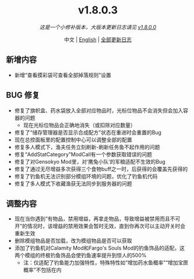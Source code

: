 ﻿<h1 align="center">v1.8.0.3</h1>

<div align="center">

*这是一个小修补版本，大版本更新日志请见 [v1.8.0.0](v1.8.0.0.md)*

中文 | [English](../en/v1.8.0.3.md) | [全部更新日志](../../ChangeLog.md)

</div>

## 新增内容

- 新增“查看摸彩袋可查看全部掉落规则”设置

## BUG 修复

- 修复了旗帜盒、药水袋放入全部对应物品时，光标位物品不会消失但会加入容器的问题
  - 现在光标位物品会正确地消失（或扣除对应数量）
- 修复了“储存管理器是否显示合成配方”状态在重进时会重置的Bug
- 现在总控面板里的配置控制中心可以调整全部的配置
- 修复多人模式下，渔夫任务立刻刷新-刷新任务鱼不起作用的问题
- 修复“AddStatCategory”ModCall有一个参数获取错误的问题
- 修复了对Gensokyo Mod里，对‘鹰兔小队’的军粮适配不生效的Bug
- 修复了通过无尽增益多次获得三个食物buff之一时，后获得的会覆盖先获得的
- 修复了钓鱼机无法识别部分模组环境的问题，优化了钓鱼机代码
- 修复了多人模式下收藏渔获无法同步到服务器的问题

## 调整内容

- 现在当你遇到“有物品，禁用增益，再拿走物品，导致增益被禁用而且不可开”的情况时，该增益的禁用效果会暂时无效，直到你再次可以主动开关时会重新生效
- 删除模组物品是否加载，改为模组物品是否可以获取
- 添加了钓鱼机对Calamity Mod和Fargo's Souls Mod的钓鱼饰品的适配，这两个模组的终极钓鱼饰品会使钓鱼速率提升到惊人的500%
  - 注：仅适配了钓鱼能力加强特性，特殊特性如“增加药水鱼概率”“增加宝匣概率”不包括在内
